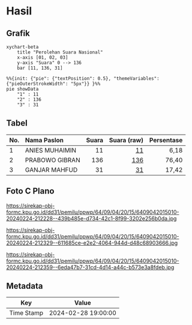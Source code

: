 # Hasil

## Grafik

```mermaid
xychart-beta
    title "Perolehan Suara Nasional"
    x-axis [01, 02, 03]
    y-axis "Suara" 0 --> 136
    bar [11, 136, 31]
```

```mermaid
%%{init: {"pie": {"textPosition": 0.5}, "themeVariables": {"pieOuterStrokeWidth": "5px"}} }%%
pie showData
    "1" : 11
    "2" : 136
    "3" : 31
```

## Tabel

| No. | Nama Paslon    | Suara | Suara (raw) | Persentase |
|:--- |:-------------- | -----:| -----------:| ----------:|
| 1   | ANIES MUHAIMIN | 11    | [11][p-1]   | 6,18       |
| 2   | PRABOWO GIBRAN | 136   | [136][p-2]  | 76,40      |
| 3   | GANJAR MAHFUD  | 31    | [31][p-3]   | 17,42      |


[p-1]: https://github.com/gigit-pemilu/pemilu-2024/blob/main/pilpres/hitung-suara/sub/64-kalimantan-timur/sub/09-penajam-paser-utara/sub/04-sepaku/sub/2015-telemow/sub/010-tps/sub/paslon-1.txt
[p-2]: https://github.com/gigit-pemilu/pemilu-2024/blob/main/pilpres/hitung-suara/sub/64-kalimantan-timur/sub/09-penajam-paser-utara/sub/04-sepaku/sub/2015-telemow/sub/010-tps/sub/paslon-2.txt
[p-3]: https://github.com/gigit-pemilu/pemilu-2024/blob/main/pilpres/hitung-suara/sub/64-kalimantan-timur/sub/09-penajam-paser-utara/sub/04-sepaku/sub/2015-telemow/sub/010-tps/sub/paslon-3.txt

## Foto C Plano

https://sirekap-obj-formc.kpu.go.id/dd31/pemilu/ppwp/64/09/04/20/15/6409042015010-20240224-212228--439b485e-d734-42c1-8f99-3202e256b0da.jpg

https://sirekap-obj-formc.kpu.go.id/dd31/pemilu/ppwp/64/09/04/20/15/6409042015010-20240224-212329--611685ce-e2e2-4064-944d-d48c68903666.jpg

https://sirekap-obj-formc.kpu.go.id/dd31/pemilu/ppwp/64/09/04/20/15/6409042015010-20240224-212359--6eda47b7-31cd-4d14-a44c-b573e3a8fdeb.jpg


## Metadata

| Key        | Value               |
| ---------- | ------------------- |
| Time Stamp | 2024-02-28 19:00:00 |



